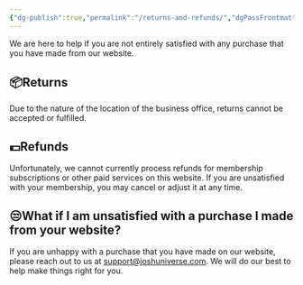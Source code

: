 ```yaml
---
{"dg-publish":true,"permalink":"/returns-and-refunds/","dgPassFrontmatter":true,"noteIcon":"","created":"","updated":""}
---
```


We are here to help if you are not entirely satisfied with any purchase that you have made from our website.

## **📦Returns**

Due to the nature of the location of the business office, returns cannot be accepted or fulfilled.

## **💵Refunds**

Unfortunately, we cannot currently process refunds for membership subscriptions or other paid services on this website. If you are unsatisfied with your membership, you may cancel or adjust it at any time.

## **😒What if I am unsatisfied with a purchase I made from your website?**

If you are unhappy with a purchase that you have made on our website, please reach out to us at [support@joshuniverse.com](mailto:support@joshuniverse.com). We will do our best to help make things right for you.